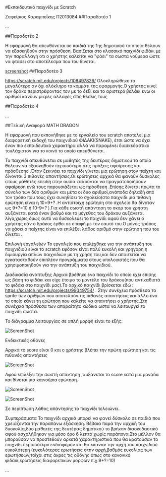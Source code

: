 ﻿#Εκπαιδευτικό παιχνίδι με Scratch

Ζαφείριος Καραμποΐκης Π2013084
##Παραδοτέο 1

...

##Παραδοτέο 2

Η εφαρμογή θα απευθύνεται σε παιδιά της 1ης δημοτικού τα οποία θέλουν να εξασκηθούν στην πρόσθεση.
Βασίζεται στο κλασσικό παιχνίδι φιδάκι με την παραλλαγή οτι ο χρήστης καλείται να "φάει" τα σωστά νούμερα ώστε 
να φτάσει στο αποτέλεσμα που του δίνεται.

[screenshot](https://raw.githubusercontent.com/courses-ionio/sw/master/projects_2016/%CE%A02013084/screenshot.png)
##Παραδοτέο 3

https://scratch.mit.edu/projects/108497829/
Ολοκληρώθηκε το μεγαλύτερο αν όχι ολόκληρο το κομμάτι της εφαρμογής.Ο χρήστης κινεί τον δράκο περιστρέφοντας τον 
με το δεξί και το αριστερό βελάκι ενω οι αριθμοί κάνουν μικρές αλλαγές στις θέσεις τους

##Παραδοτέο 4

...

##Tελική Αναφορά
MATH DRAGON 

Η εφαρμογή που εκπονήθηκε με το εργαλείο του scratch αποτελεί μια διαφορετική εκδοχή του παιχνιδιού ΦΙΔΑΚΙ(SNAKE), έτσι ώστε να έχει έναν πιο εκπαιδευτικό χαρακτήρα αλλά να παραμένει διασκεδαστικό τουλάχιστον για το κοινό το οποίο απευθύνεται.

Το παιχνίδι απευθύνεται σε μαθητές της δευτέρας δημοτικού τα οποία θέλουν να εξασκηθούν περισσότερο στις πράξεις αφαίρεσης και πρόσθεσης .Όταν ξεκινάει το παιχνίδι γίνεται μια ερώτηση στον παίχτη και δίνονται 3 πιθανές απαντήσεις.Οι ερώτησεις αρχικά θα φανούν δυσκολες στους μαθητές επειδή στην ουσία καλούνται να πραγματοποιήσουν αφαίρεση ενώ τους παρουσιάζεται ως πρόσθεση .Επίσης δίνεται πρώτα το σύνολο των δύο αριθμών και μέτα οι δύο αριθμοί,ανάποδα δηλαδή από τον τρόπο που τους έχει συνηθίσει το σχολείο(στο παιχνίδι μια πιθανή ερώτηση είναι η 10=9+? .Η αντίστοιχη ερώτηση στο σχολείο θα δίνοταν ως 9+?=10 ή 10-9=? ).Για κάθε σωστή απάντηση το σκορ του χρήστη αυξάνεται κατά έναν βαθμό και το μέγεθος του δράκου αυξάνεται λίγο,χωρις όμως αυτό να δυσκολεύει το παιχνίδι αφού δεν χάνει ο χρήστης εάν ο δράκος έρθει σε επαφή με τον εαυτό του.Ο μόνος τρόπος να χάσει ο παίχτης είναι να επιλέξει λάθος αριθμό στην ερώτηση που του δίνεται . 

Επιλογή εργαλείων
Το εργαλείο που επιλέχθηκε για την ανάπτυξη του παιχνιδιού είναι το scratch εφόσον είναι πολύ ευκολή και γρήγορη η διμιουργία απλών παιχνιδιών με τη χρήση του,και δεν απαιτείται να εγκατασταθούν επιπλέον προγράμματα στους υπολογιστές που θα χρησιμοποιηθούν για την ανάπτυξη του παιχνιδιού.

Διαδικασία ανάπτυξης
Αρχικά βρέθηκε ένα παιχνίδι το οποίο έχει επίσης ως βάση το φιδάκι και είχε έτοιμο το μοντέλο του δράκου(που αντικαθιστά το φιδάκι στο παιχνίδι μας).Το αρχικό παιχνίδι βρίσκεται εδώ : https://scratch.mit.edu/projects/99349754/ .
Στην συνέχεια πρόσθεσα τα sprite των αριθμών που αποτελούν τις πιθανές απαντήσεις και άλλο ένα το οποίο κάνει τη ερώτηση που καλείτε να απαντήσει ο χρήστης.Στη συνέχεια πρόσθεσα των απαραίτητο κώδικα ωστα να λειτουργεί το παιχνίδι σωστά.


Το διάγραμμα λειτουργίας σε απλή μορφή είναι το εξής:


![ScreenShot](chart.jpg)

Ενδεικτικές οθόνες

Αρχικά το score είναι 0 και ο χρήστης βλέπει την πρώτη ερώτηση και τις πιθανές απαντήσεις


![ScreenShot](1.jpg)

Αφού επιλέξει την σωστή απάντηση ,αυξάνεται το score κατά μια μονάδα και δίνεται μια καινούρια ερώτηση.

![ScreenShot](2.jpg)



![ScreenShot](3.jpg)

Σε περίπτωση λάθος απάντησης τo παιχνίδι τελειώνει.




Συμπεράσματα
Το παιχνίδι αρχικά μπορεί να φανεί δύσκολο σε παιδιά που χρειάζονται την παραπάνω εξάσκηση.
Βέβαια παρά την αρχική του δυσκολία,δύο μαθητές της δευτέρας δημοτικού το βρήκαν διασκεδαστικό αφού ασχολήθηκαν για μέσο όρο 6 λεπτά χωρίς παράπονα.Στο μέλλον θα μπορούσαν να προστεθούν αρκετά χαρακτηριστικά που θα κρατούσαν το παιχνίδι περισσότερο ενδιαφέρον και θα έκαναν την αρχή του παιχνιδιού ευκολότερη (ευκολότερες ερωτήσεις στην αρχή,βαθμός ευκολίας των ερωτήσεων,τοίχοι στις άκρες τις οθόνης όπως στο κανονικό φιδάκι,ερωτήσεις διαφορετικών μορφών π.χ.9+?=10)

...
